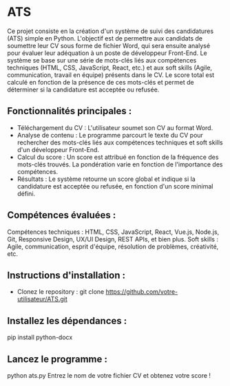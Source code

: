 # ATS
Ce projet consiste en la création d'un système de suivi des candidatures (ATS) simple en Python. L'objectif est de permettre aux candidats de soumettre leur CV sous forme de fichier Word, qui sera ensuite analysé pour évaluer leur adéquation à un poste de développeur Front-End. Le système se base sur une série de mots-clés liés aux compétences techniques (HTML, CSS, JavaScript, React, etc.) et aux soft skills (Agile, communication, travail en équipe) présents dans le CV. Le score total est calculé en fonction de la présence de ces mots-clés et permet de déterminer si la candidature est acceptée ou refusée.

## Fonctionnalités principales :
- Téléchargement du CV : L'utilisateur soumet son CV au format Word.
- Analyse de contenu : Le programme parcourt le texte du CV pour rechercher des mots-clés liés aux compétences techniques et soft skills d'un développeur Front-End.
- Calcul du score : Un score est attribué en fonction de la fréquence des mots-clés trouvés. La pondération varie en fonction de l'importance des compétences.
- Résultats : Le système retourne un score global et indique si la candidature est acceptée ou refusée, en fonction d'un score minimal défini.

## Compétences évaluées :
Compétences techniques : HTML, CSS, JavaScript, React, Vue.js, Node.js, Git, Responsive Design, UX/UI Design, REST APIs, et bien plus.
Soft skills : Agile, communication, esprit d'équipe, résolution de problèmes, créativité, etc.

## Instructions d'installation :
- Clonez le repository :
git clone https://github.com/votre-utilisateur/ATS.git

## Installez les dépendances :
pip install python-docx

## Lancez le programme :
python ats.py
Entrez le nom de votre fichier CV et obtenez votre score !
